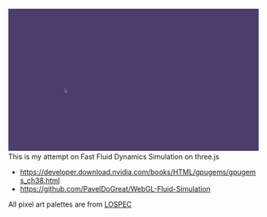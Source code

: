 ![flame](flame.gif)
This is my attempt on Fast Fluid Dynamics Simulation on three.js
- https://developer.download.nvidia.com/books/HTML/gpugems/gpugems_ch38.html
- https://github.com/PavelDoGreat/WebGL-Fluid-Simulation

All pixel art palettes are from [LOSPEC](https://lospec.com/palette-list)
